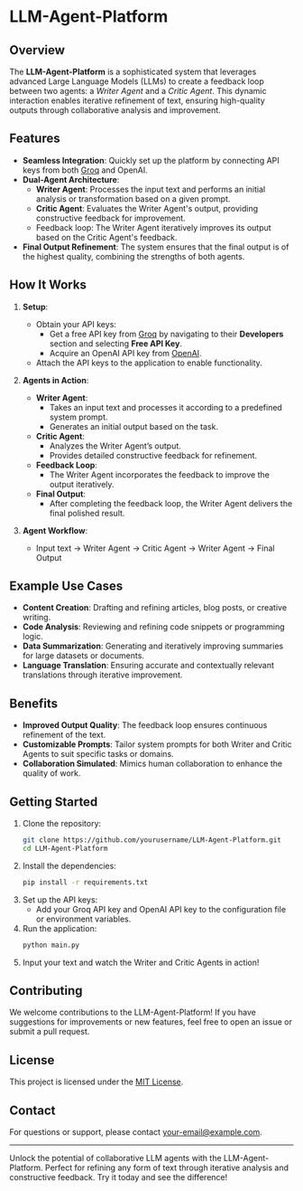 # LLM-Agent-Platform

## Overview
The **LLM-Agent-Platform** is a sophisticated system that leverages advanced Large Language Models (LLMs) to create a feedback loop between two agents: a *Writer Agent* and a *Critic Agent*. This dynamic interaction enables iterative refinement of text, ensuring high-quality outputs through collaborative analysis and improvement.

## Features
- **Seamless Integration**: Quickly set up the platform by connecting API keys from both [Groq](https://groq.com) and OpenAI.
- **Dual-Agent Architecture**:
  - **Writer Agent**: Processes the input text and performs an initial analysis or transformation based on a given prompt.
  - **Critic Agent**: Evaluates the Writer Agent's output, providing constructive feedback for improvement.
  - Feedback loop: The Writer Agent iteratively improves its output based on the Critic Agent's feedback.
- **Final Output Refinement**: The system ensures that the final output is of the highest quality, combining the strengths of both agents.

## How It Works
1. **Setup**:
   - Obtain your API keys:
     - Get a free API key from [Groq](https://groq.com) by navigating to their **Developers** section and selecting **Free API Key**.
     - Acquire an OpenAI API key from [OpenAI](https://openai.com/api/).
   - Attach the API keys to the application to enable functionality.

2. **Agents in Action**:
   - **Writer Agent**:
     - Takes an input text and processes it according to a predefined system prompt.
     - Generates an initial output based on the task.
   - **Critic Agent**:
     - Analyzes the Writer Agent’s output.
     - Provides detailed constructive feedback for refinement.
   - **Feedback Loop**:
     - The Writer Agent incorporates the feedback to improve the output iteratively.
   - **Final Output**:
     - After completing the feedback loop, the Writer Agent delivers the final polished result.

3. **Agent Workflow**:
   - Input text → Writer Agent → Critic Agent → Writer Agent → Final Output

## Example Use Cases
- **Content Creation**: Drafting and refining articles, blog posts, or creative writing.
- **Code Analysis**: Reviewing and refining code snippets or programming logic.
- **Data Summarization**: Generating and iteratively improving summaries for large datasets or documents.
- **Language Translation**: Ensuring accurate and contextually relevant translations through iterative improvement.

## Benefits
- **Improved Output Quality**: The feedback loop ensures continuous refinement of the text.
- **Customizable Prompts**: Tailor system prompts for both Writer and Critic Agents to suit specific tasks or domains.
- **Collaboration Simulated**: Mimics human collaboration to enhance the quality of work.

## Getting Started
1. Clone the repository:
   ```bash
   git clone https://github.com/yourusername/LLM-Agent-Platform.git
   cd LLM-Agent-Platform
   ```
2. Install the dependencies:
   ```bash
   pip install -r requirements.txt
   ```
3. Set up the API keys:
   - Add your Groq API key and OpenAI API key to the configuration file or environment variables.
4. Run the application:
   ```bash
   python main.py
   ```
5. Input your text and watch the Writer and Critic Agents in action!

## Contributing
We welcome contributions to the LLM-Agent-Platform! If you have suggestions for improvements or new features, feel free to open an issue or submit a pull request.

## License
This project is licensed under the [MIT License](LICENSE).

## Contact
For questions or support, please contact [your-email@example.com](mailto:your-email@example.com).

---

Unlock the potential of collaborative LLM agents with the LLM-Agent-Platform. Perfect for refining any form of text through iterative analysis and constructive feedback. Try it today and see the difference!

